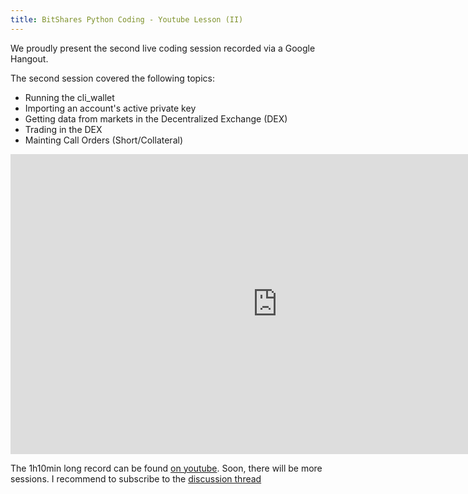 ```yaml
---
title: BitShares Python Coding - Youtube Lesson (II)
---
```


We proudly present the second live coding session recorded via a Google Hangout.

<!--more-->

The second session covered the following topics:

- Running the cli_wallet
- Importing an account's active private key
- Getting data from markets in the Decentralized Exchange (DEX)
- Trading in the DEX
- Mainting Call Orders (Short/Collateral)

<iframe width="853" height="480" src="https://www.youtube.com/embed/Ja2GkPM4YKI" frameborder="0" allowfullscreen></iframe>

The 1h10min long record can be found [on youtube](https://www.youtube.com/watch?v=Ja2GkPM4YKI). Soon, there will be more sessions. I recommend to subscribe to the [discussion thread](https://bitsharestalk.org/index.php/topic,21816.msg284338.html#msg284338)
